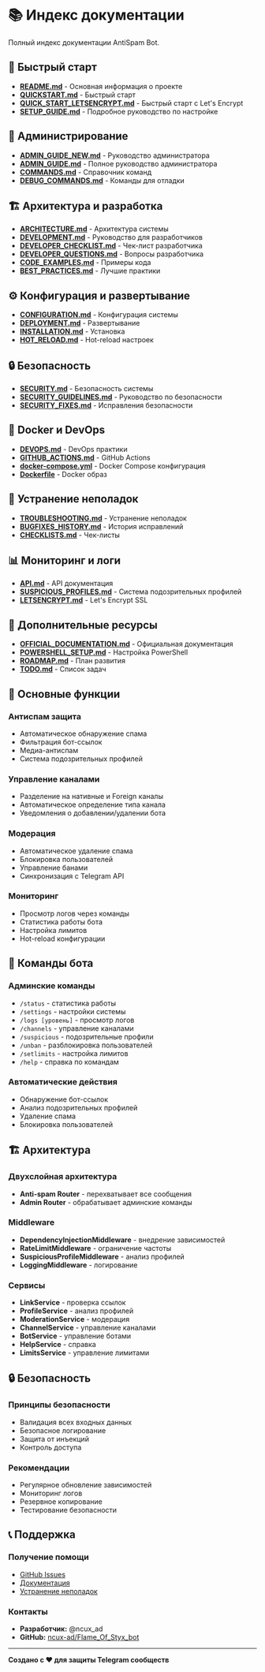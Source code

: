 # 📚 Индекс документации

Полный индекс документации AntiSpam Bot.

## 🚀 Быстрый старт

- **[README.md](../README.md)** - Основная информация о проекте
- **[QUICKSTART.md](../QUICKSTART.md)** - Быстрый старт
- **[QUICK_START_LETSENCRYPT.md](../QUICK_START_LETSENCRYPT.md)** - Быстрый старт с Let's Encrypt
- **[SETUP_GUIDE.md](../SETUP_GUIDE.md)** - Подробное руководство по настройке

## 👑 Администрирование

- **[ADMIN_GUIDE_NEW.md](ADMIN_GUIDE_NEW.md)** - Руководство администратора
- **[ADMIN_GUIDE.md](ADMIN_GUIDE.md)** - Полное руководство администратора
- **[COMMANDS.md](../COMMANDS.md)** - Справочник команд
- **[DEBUG_COMMANDS.md](DEBUG_COMMANDS.md)** - Команды для отладки

## 🏗️ Архитектура и разработка

- **[ARCHITECTURE.md](ARCHITECTURE.md)** - Архитектура системы
- **[DEVELOPMENT.md](DEVELOPMENT.md)** - Руководство для разработчиков
- **[DEVELOPER_CHECKLIST.md](DEVELOPER_CHECKLIST.md)** - Чек-лист разработчика
- **[DEVELOPER_QUESTIONS.md](DEVELOPER_QUESTIONS.md)** - Вопросы разработчика
- **[CODE_EXAMPLES.md](CODE_EXAMPLES.md)** - Примеры кода
- **[BEST_PRACTICES.md](BEST_PRACTICES.md)** - Лучшие практики

## ⚙️ Конфигурация и развертывание

- **[CONFIGURATION.md](CONFIGURATION.md)** - Конфигурация системы
- **[DEPLOYMENT.md](DEPLOYMENT.md)** - Развертывание
- **[INSTALLATION.md](INSTALLATION.md)** - Установка
- **[HOT_RELOAD.md](HOT_RELOAD.md)** - Hot-reload настроек

## 🔒 Безопасность

- **[SECURITY.md](SECURITY.md)** - Безопасность системы
- **[SECURITY_GUIDELINES.md](SECURITY_GUIDELINES.md)** - Руководство по безопасности
- **[SECURITY_FIXES.md](SECURITY_FIXES.md)** - Исправления безопасности

## 🐳 Docker и DevOps

- **[DEVOPS.md](DEVOPS.md)** - DevOps практики
- **[GITHUB_ACTIONS.md](GITHUB_ACTIONS.md)** - GitHub Actions
- **[docker-compose.yml](../docker-compose.yml)** - Docker Compose конфигурация
- **[Dockerfile](../Dockerfile)** - Docker образ

## 🔧 Устранение неполадок

- **[TROUBLESHOOTING.md](TROUBLESHOOTING.md)** - Устранение неполадок
- **[BUGFIXES_HISTORY.md](BUGFIXES_HISTORY.md)** - История исправлений
- **[CHECKLISTS.md](CHECKLISTS.md)** - Чек-листы

## 📊 Мониторинг и логи

- **[API.md](API.md)** - API документация
- **[SUSPICIOUS_PROFILES.md](SUSPICIOUS_PROFILES.md)** - Система подозрительных профилей
- **[LETSENCRYPT.md](LETSENCRYPT.md)** - Let's Encrypt SSL

## 📖 Дополнительные ресурсы

- **[OFFICIAL_DOCUMENTATION.md](OFFICIAL_DOCUMENTATION.md)** - Официальная документация
- **[POWERSHELL_SETUP.md](POWERSHELL_SETUP.md)** - Настройка PowerShell
- **[ROADMAP.md](ROADMAP.md)** - План развития
- **[TODO.md](TODO.md)** - Список задач

## 🎯 Основные функции

### Антиспам защита
- Автоматическое обнаружение спама
- Фильтрация бот-ссылок
- Медиа-антиспам
- Система подозрительных профилей

### Управление каналами
- Разделение на нативные и Foreign каналы
- Автоматическое определение типа канала
- Уведомления о добавлении/удалении бота

### Модерация
- Автоматическое удаление спама
- Блокировка пользователей
- Управление банами
- Синхронизация с Telegram API

### Мониторинг
- Просмотр логов через команды
- Статистика работы бота
- Настройка лимитов
- Hot-reload конфигурации

## 🔧 Команды бота

### Админские команды
- `/status` - статистика работы
- `/settings` - настройки системы
- `/logs [уровень]` - просмотр логов
- `/channels` - управление каналами
- `/suspicious` - подозрительные профили
- `/unban` - разблокировка пользователей
- `/setlimits` - настройка лимитов
- `/help` - справка по командам

### Автоматические действия
- Обнаружение бот-ссылок
- Анализ подозрительных профилей
- Удаление спама
- Блокировка пользователей

## 🏗️ Архитектура

### Двухслойная архитектура
- **Anti-spam Router** - перехватывает все сообщения
- **Admin Router** - обрабатывает админские команды

### Middleware
- **DependencyInjectionMiddleware** - внедрение зависимостей
- **RateLimitMiddleware** - ограничение частоты
- **SuspiciousProfileMiddleware** - анализ профилей
- **LoggingMiddleware** - логирование

### Сервисы
- **LinkService** - проверка ссылок
- **ProfileService** - анализ профилей
- **ModerationService** - модерация
- **ChannelService** - управление каналами
- **BotService** - управление ботами
- **HelpService** - справка
- **LimitsService** - управление лимитами

## 🔒 Безопасность

### Принципы безопасности
- Валидация всех входных данных
- Безопасное логирование
- Защита от инъекций
- Контроль доступа

### Рекомендации
- Регулярное обновление зависимостей
- Мониторинг логов
- Резервное копирование
- Тестирование безопасности

## 📞 Поддержка

### Получение помощи
- [GitHub Issues](../../issues)
- [Документация](docs/)
- [Устранение неполадок](TROUBLESHOOTING.md)

### Контакты
- **Разработчик:** @ncux_ad
- **GitHub:** [ncux-ad/Flame_Of_Styx_bot](https://github.com/ncux-ad/Flame_Of_Styx_bot)

---

**Создано с ❤️ для защиты Telegram сообществ**